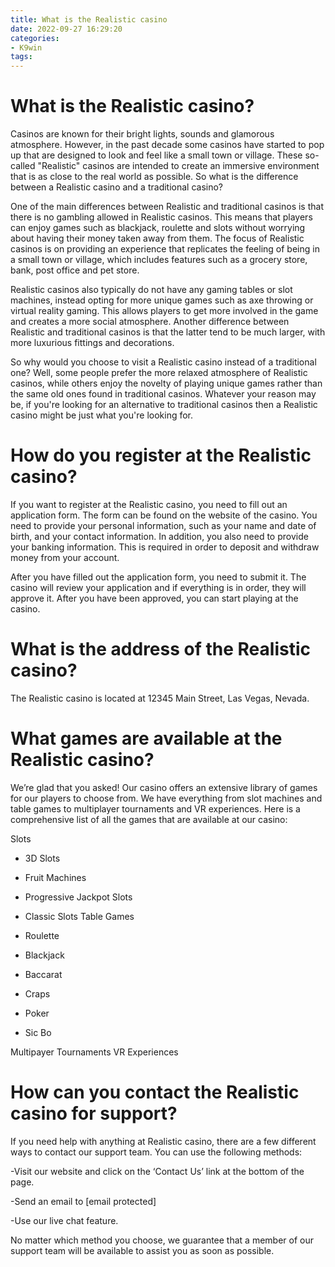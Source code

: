 ```yaml
---
title: What is the Realistic casino
date: 2022-09-27 16:29:20
categories:
- K9win
tags:
---
```



#  What is the Realistic casino?

Casinos are known for their bright lights, sounds and glamorous atmosphere. However, in the past decade some casinos have started to pop up that are designed to look and feel like a small town or village. These so-called "Realistic" casinos are intended to create an immersive environment that is as close to the real world as possible. So what is the difference between a Realistic casino and a traditional casino?

One of the main differences between Realistic and traditional casinos is that there is no gambling allowed in Realistic casinos. This means that players can enjoy games such as blackjack, roulette and slots without worrying about having their money taken away from them. The focus of Realistic casinos is on providing an experience that replicates the feeling of being in a small town or village, which includes features such as a grocery store, bank, post office and pet store.

Realistic casinos also typically do not have any gaming tables or slot machines, instead opting for more unique games such as axe throwing or virtual reality gaming. This allows players to get more involved in the game and creates a more social atmosphere. Another difference between Realistic and traditional casinos is that the latter tend to be much larger, with more luxurious fittings and decorations.

So why would you choose to visit a Realistic casino instead of a traditional one? Well, some people prefer the more relaxed atmosphere of Realistic casinos, while others enjoy the novelty of playing unique games rather than the same old ones found in traditional casinos. Whatever your reason may be, if you're looking for an alternative to traditional casinos then a Realistic casino might be just what you're looking for.

#  How do you register at the Realistic casino?

If you want to register at the Realistic casino, you need to fill out an application form. The form can be found on the website of the casino. You need to provide your personal information, such as your name and date of birth, and your contact information. In addition, you also need to provide your banking information. This is required in order to deposit and withdraw money from your account.

After you have filled out the application form, you need to submit it. The casino will review your application and if everything is in order, they will approve it. After you have been approved, you can start playing at the casino.

#  What is the address of the Realistic casino?

The Realistic casino is located at 12345 Main Street, Las Vegas, Nevada.

#  What games are available at the Realistic casino?

We’re glad that you asked! Our casino offers an extensive library of games for our players to choose from. We have everything from slot machines and table games to multiplayer tournaments and VR experiences. Here is a comprehensive list of all the games that are available at our casino:

Slots

- 3D Slots
- Fruit Machines
- Progressive Jackpot Slots
- Classic Slots
Table Games

- Roulette
- Blackjack 
- Baccarat 
- Craps 
- Poker 
- Sic Bo 



 Multipayer Tournaments 
VR Experiences

#  How can you contact the Realistic casino for support?

If you need help with anything at Realistic casino, there are a few different ways to contact our support team. You can use the following methods:

-Visit our website and click on the ‘Contact Us’ link at the bottom of the page.

-Send an email to [email protected]

-Use our live chat feature.



No matter which method you choose, we guarantee that a member of our support team will be available to assist you as soon as possible.